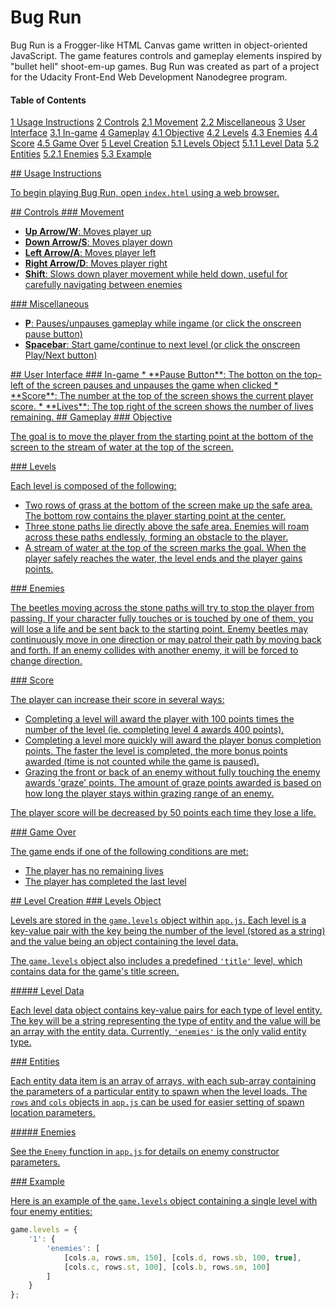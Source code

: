 # Bug Run

Bug Run is a Frogger-like HTML Canvas game written in object-oriented JavaScript. The game features controls and gameplay elements inspired by "bullet hell" shoot-em-up games. Bug Run was created as part of a project for the Udacity Front-End Web Development Nanodegree program.

#### Table of Contents

[1 Usage Instructions](#usage)
[2 Controls](#contols)
  [2.1 Movement](#movement)
  [2.2 Miscellaneous](#misc)
[3 User Interface](#ui)
  [3.1 In-game](#ingame)
[4 Gameplay](#gameplay)
  [4.1 Objective](#objective)
  [4.2 Levels](#levels)
  [4.3 Enemies](#gpenemies)
  [4.4 Score](#score)
  [4.5 Game Over](#gameover)
[5 Level Creation](#lvlcreation)
  [5.1 Levels Object](#lvlsobj)
    [5.1.1 Level Data](#lvldata)
  [5.2 Entities](#entities)
    [5.2.1 Enemies](#lcenemies)
  [5.3 Example](#example)

<a href name="usage"/>
## Usage Instructions

To begin playing Bug Run, open `index.html` using a web browser.

<a href name="controls"/>
## Controls

<a href name="movement"/>
### Movement

* **Up Arrow/W**:  Moves player up
* **Down Arrow/S**:  Moves player down
* **Left Arrow/A**:  Moves player left
* **Right Arrow/D**:  Moves player right
* **Shift**:  Slows down player movement while held down, useful for carefully navigating between enemies

<a href name="misc"/>
### Miscellaneous

* **P**:  Pauses/unpauses gameplay while ingame (or click the onscreen pause button)
* **Spacebar**:  Start game/continue to next level (or click the onscreen Play/Next button)

<a href name="ui"/>
## User Interface

<a href name="ingame"/>
### In-game
* **Pause Button**:  The botton on the top-left of the screen pauses and unpauses the game when clicked
* **Score**:  The number at the top of the screen shows the current player score.
* **Lives**:  The top right of the screen shows the number of lives remaining.

<a href name="gameplay"/>
## Gameplay

<a href name="objective"/>
### Objective

The goal is to move the player from the starting point at the bottom of the screen to the stream of water at the top of the screen.

<a href name="levels"/>
### Levels

Each level is composed of the following:

* Two rows of grass at the bottom of the screen make up the safe area. The bottom row contains the player starting point at the center.
* Three stone paths lie directly above the safe area. Enemies will roam across these paths endlessly, forming an obstacle to the player.
* A stream of water at the top of the screen marks the goal. When the player safely reaches the water, the level ends and the player gains points.

<a href name="gpenemies"/>
### Enemies

The beetles moving across the stone paths will try to stop the player from passing. If your character fully touches or is touched by one of them, you will lose a life and be sent back to the starting point. Enemy beetles may continuously move in one direction or may patrol their path by moving back and forth. If an enemy collides with another enemy, it will be forced to change direction.

<a href name="score"/>
### Score

The player can increase their score in several ways:
* Completing a level will award the player with 100 points times the number of the level (ie. completing level 4 awards 400 points).
* Completing a level more quickly will award the player bonus completion points. The faster the level is completed, the more bonus points awarded (time is not counted while the game is paused).
* Grazing the front or back of an enemy without fully touching the enemy awards 'graze' points. The amount of graze points awarded is based on how long the player stays within grazing range of an enemy.

The player score will be decreased by 50 points each time they lose a life.

<a href name="gameover"/>
### Game Over

The game ends if one of the following conditions are met:
* The player has no remaining lives
* The player has completed the last level

<a href name="lvlcreation"/>
## Level Creation

<a href name="lvlsobj"/>
### Levels Object

Levels are stored in the `game.levels` object within `app.js`. Each level is a key-value pair with the key being the number of the level (stored as a string) and the value being an object containing the level data.

The `game.levels` object also includes a predefined `'title'` level, which contains data for the game's title screen.

<a href name="lvldata"/>
##### Level Data

Each level data object contains key-value pairs for each type of level entity. The key will be a string representing the type of entity and the value will be an array with the entity data. Currently, `'enemies'` is the only valid entity type.

<a href name="entities"/>
### Entities

Each entity data item is an array of arrays, with each sub-array containing the parameters of a particular entity to spawn when the level loads. The `rows` and `cols` objects in `app.js` can be used for easier setting of spawn location parameters.

<a href name="lcenemies"/>
##### Enemies

See the `Enemy` function in `app.js` for details on enemy constructor parameters.

<a href name="example"/>
### Example

Here is an example of the `game.levels` object containing a single level with four enemy entities:

```javascript
game.levels = {
    '1': {
        'enemies': [
            [cols.a, rows.sm, 150], [cols.d, rows.sb, 100, true],
            [cols.c, rows.st, 100], [cols.b, rows.sm, 100]
        ]
    }
};
```